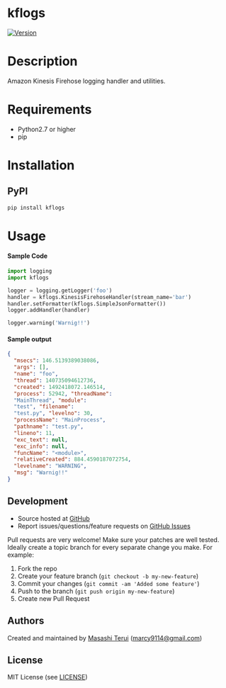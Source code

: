 kflogs
=======

[![Version](https://img.shields.io/pypi/v/kflogs.svg)](https://pypi.python.org/pypi/kflogs)

# Description

Amazon Kinesis Firehose logging handler and utilities.

# Requirements

- Python2.7 or higher
- pip

# Installation

## PyPI

```sh
pip install kflogs
```

# Usage

#### Sample Code
```python
import logging
import kflogs

logger = logging.getLogger('foo')
handler = kflogs.KinesisFirehoseHandler(stream_name='bar')
handler.setFormatter(kflogs.SimpleJsonFormatter())
logger.addHandler(handler)

logger.warning('Warnig!!')
```

#### Sample output
```json
{
  "msecs": 146.5139389038086,
  "args": [],
  "name": "foo",
  "thread": 140735094612736,
  "created": 1492418072.146514,
  "process": 52942, "threadName":
  "MainThread", "module":
  "test", "filename":
  "test.py", "levelno": 30,
  "processName": "MainProcess",
  "pathname": "test.py",
  "lineno": 11,
  "exc_text": null,
  "exc_info": null,
  "funcName": "<module>",
  "relativeCreated": 884.4590187072754,
  "levelname": "WARNING",
  "msg": "Warnig!!"
}
```

Development
-----------

-   Source hosted at [GitHub](https://github.com/marcy-terui/kflogs)
-   Report issues/questions/feature requests on [GitHub
    Issues](https://github.com/marcy-terui/kflogs/issues)

Pull requests are very welcome! Make sure your patches are well tested.
Ideally create a topic branch for every separate change you make. For
example:

1.  Fork the repo
2.  Create your feature branch (`git checkout -b my-new-feature`)
3.  Commit your changes (`git commit -am 'Added some feature'`)
4.  Push to the branch (`git push origin my-new-feature`)
5.  Create new Pull Request

Authors
-------

Created and maintained by [Masashi Terui](https://github.com/marcy-terui) (<marcy9114@gmail.com>)

License
-------

MIT License (see [LICENSE](https://github.com/marcy-terui/kflogs/blob/master/LICENSE))
